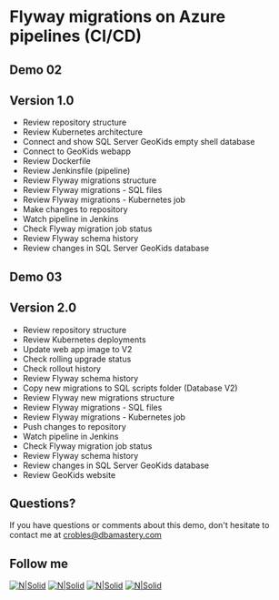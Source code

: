 # Flyway migrations on Azure pipelines (CI/CD)

## Demo 02
## Version 1.0
* Review repository structure
* Review Kubernetes architecture
* Connect and show SQL Server GeoKids empty shell database
* Connect to GeoKids webapp
* Review Dockerfile
* Review Jenkinsfile (pipeline)
* Review Flyway migrations structure
* Review Flyway migrations - SQL files
* Review Flyway migrations - Kubernetes job
* Make changes to repository
* Watch pipeline in Jenkins
* Check Flyway migration job status
* Review Flyway schema history
* Review changes in SQL Server GeoKids database

## Demo 03
## Version 2.0
* Review repository structure
* Review Kubernetes deployments
* Update web app image to V2
* Check rolling upgrade status
* Check rollout history
* Review Flyway schema history
* Copy new migrations to SQL scripts folder (Database V2)
* Review Flyway new migrations structure
* Review Flyway migrations - SQL files
* Review Flyway migrations - Kubernetes job
* Push changes to repository
* Watch pipeline in Jenkins
* Check Flyway migration job status
* Review Flyway schema history
* Review changes in SQL Server GeoKids database
* Review GeoKids website

## Questions?
If you have questions or comments about this demo, don't hesitate to contact me at <crobles@dbamastery.com>

## Follow me
[![N|Solid](http://dbamastery.com/wp-content/uploads/2018/08/if_twitter_circle_color_107170.png)](https://twitter.com/dbamastery) [![N|Solid](http://dbamastery.com/wp-content/uploads/2018/08/if_github_circle_black_107161.png)](https://github.com/dbamaster) [![N|Solid](http://dbamastery.com/wp-content/uploads/2018/08/if_linkedin_circle_color_107178.png)](https://www.linkedin.com/in/croblesdba/) [![N|Solid](http://dbamastery.com/wp-content/uploads/2018/08/if_browser_1055104.png)](http://dbamastery.com/)